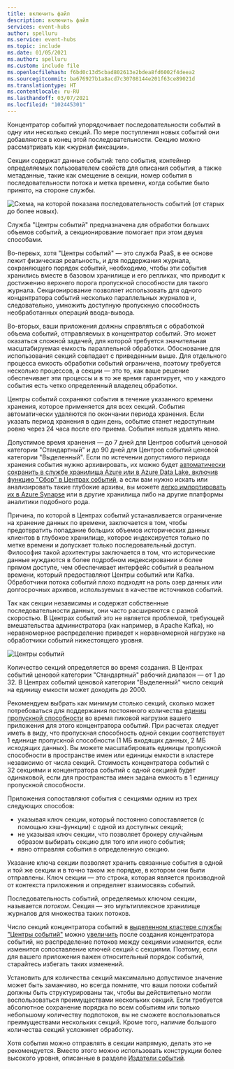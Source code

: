 ```yaml
---
title: включить файл
description: включить файл
services: event-hubs
author: spelluru
ms.service: event-hubs
ms.topic: include
ms.date: 01/05/2021
ms.author: spelluru
ms.custom: include file
ms.openlocfilehash: f6bd0c13d5cbad802613e2bdea8fd6002f4deea2
ms.sourcegitcommit: ba676927b1a8acd7c30708144e201f63ce89021d
ms.translationtype: HT
ms.contentlocale: ru-RU
ms.lasthandoff: 03/07/2021
ms.locfileid: "102445301"
---
```

Концентратор событий упорядочивает последовательности событий в одну или несколько секций. По мере поступления новых событий они добавляются в конец этой последовательности. Секцию можно рассматривать как «журнал фиксации».

Секции содержат данные событий: тело события, контейнер определяемых пользователем свойств для описания события, а также метаданные, такие как смещение в секции, номер события в последовательности потока и метка времени, когда событие было принято, на стороне службы.

![Схема, на которой показана последовательность событий (от старых до более новых).](./media/event-hubs-partitions/partition.png)

Служба "Центры событий" предназначена для обработки больших объемов событий, а секционирование помогает при этом двумя способами.

Во-первых, хотя "Центры событий" — это служба PaaS, в ее основе лежит физическая реальность, и для поддержания журнала, сохраняющего порядок событий, необходимо, чтобы эти события хранились вместе в базовом хранилище и его репликах, что приводит к достижению верхнего порога пропускной способности для такого журнала. Секционирование позволяет использовать для одного концентратора событий несколько параллельных журналов и, следовательно, умножить доступную пропускную способность необработанных операций ввода-вывода.

Во-вторых, ваши приложения должны справляться с обработкой объема событий, отправляемых в концентратор событий. Это может оказаться сложной задачей, для которой требуется значительная масштабируемая емкость параллельной обработки. Обоснование для использования секций совпадает с приведенным выше. Для отдельного процесса емкость обработки событий ограничена, поэтому требуется несколько процессов, а секции — это то, как ваше решение обеспечивает эти процессы и в то же время гарантирует, что у каждого события есть четко определенный владелец обработки. 

Центры событий сохраняют события в течение указанного времени хранения, которое применяется для всех секций. События автоматически удаляются по окончании периода хранения. Если указать период хранения в один день, событие станет недоступным ровно через 24 часа после его приема. События нельзя удалять явно. 

Допустимое время хранения — до 7 дней для Центров событий ценовой категории "Стандартный" и до 90 дней для Центров событий ценовой категории "Выделенный". Если по истечении допустимого периода хранения события нужно архивировать, их можно будет [автоматически сохранить в службе хранилища Azure или в Azure Data Lake, включив функцию "Сбор" в Центрах событий](../articles/event-hubs/event-hubs-capture-overview.md), а если вам нужно искать или анализировать такие глубокие архивы, вы можете [легко импортировать их в Azure Synapse](../articles/event-hubs/store-captured-data-data-warehouse.md) или в другие хранилища либо на другие платформы аналитики подобного рода. 

Причина, по которой в Центрах событий устанавливается ограничение на хранение данных по времени, заключается в том, чтобы предотвратить попадание больших объемов исторических данных клиентов в глубокое хранилище, которое индексируется только по метке времени и допускает только последовательный доступ. Философия такой архитектуры заключается в том, что исторические данные нуждаются в более подробном индексировании и более прямом доступе, чем обеспечивает интерфейс событий в реальном времени, который предоставляют Центры событий или Kafka. Обработчики потока событий плохо подходят на роль озер данных или долгосрочных архивов, используемых в качестве источников событий. 

Так как секции независимы и содержат собственные последовательности данных, они часто расширяются с разной скоростью. В Центрах событий это не является проблемой, требующей вмешательства администратора (как например, в Apache Kafka), но неравномерное распределение приведет к неравномерной нагрузке на обработчики событий нижестоящего уровня.

![Центры событий](./media/event-hubs-partitions/multiple-partitions.png)

Количество секций определяется во время создания. В Центрах событий ценовой категории "Стандартный" рабочий диапазон — от 1 до 32. В Центрах событий ценовой категории "Выделенный" число секций на единицу емкости может доходить до 2000. 

Рекомендуем выбрать как минимум столько секций, сколько может потребоваться для поддержания постоянного количества [единиц пропускной способности](../articles/event-hubs/event-hubs-faq.md#what-are-event-hubs-throughput-units) во время пиковой нагрузки вашего приложения для этого концентратора событий. При расчетах следует иметь в виду, что пропускная способность одной секции соответствует 1 единице пропускной способности (1 МБ входящих данных, 2 МБ исходящих данных). Вы можете масштабировать единицы пропускной способности в пространстве имен или единицы емкости в кластере независимо от числа секций. Стоимость концентратора событий с 32 секциями и концентратора событий с одной секцией будет одинаковой, если для пространства имен задана емкость в 1 единицу пропускной способности. 

Приложения сопоставляют события с секциями одним из трех следующих способов:

- указывая ключ секции, который постоянно сопоставляется (с помощью хэш-функции) с одной из доступных секций; 
- не указывая ключ секции, что позволяет брокеру случайным образом выбирать секцию для того или иного события;
- явно отправляя события в определенную секцию.

Указание ключа секции позволяет хранить связанные события в одной и той же секции и в точно таком же порядке, в котором они были отправлены. Ключ секции — это строка, которая является производной от контекста приложения и определяет взаимосвязь событий.

Последовательность событий, определяемых ключом секции, называется *потоком*. Секция — это мультиплексное хранилище журналов для множества таких потоков. 

Число секций концентратора событий в [выделенном кластере службы "Центры событий"](../articles/event-hubs/event-hubs-dedicated-overview.md) можно [увеличить](../articles/event-hubs/dynamically-add-partitions.md) после создания концентратора событий, но распределение потоков между секциями изменится, если изменится сопоставление ключей секций c секциями. Поэтому, если для вашего приложения важен относительный порядок событий, старайтесь избегать таких изменений.

Установить для количества секций максимально допустимое значение может быть заманчиво, но всегда помните, что ваши потоки событий должны быть структурированы так, чтобы вы действительно могли воспользоваться преимуществами нескольких секций. Если требуется абсолютное сохранение порядка по всем событиям или только небольшому количеству подпотоков, вы не сможете воспользоваться преимуществами нескольких секций. Кроме того, наличие большого количества секций усложняет обработку. 

Хотя события можно отправлять в секции напрямую, делать это не рекомендуется. Вместо этого можно использовать конструкции более высокого уровня, описанные в разделе [Издатели событий](../articles/event-hubs/event-hubs-features.md#event-publishers). 

